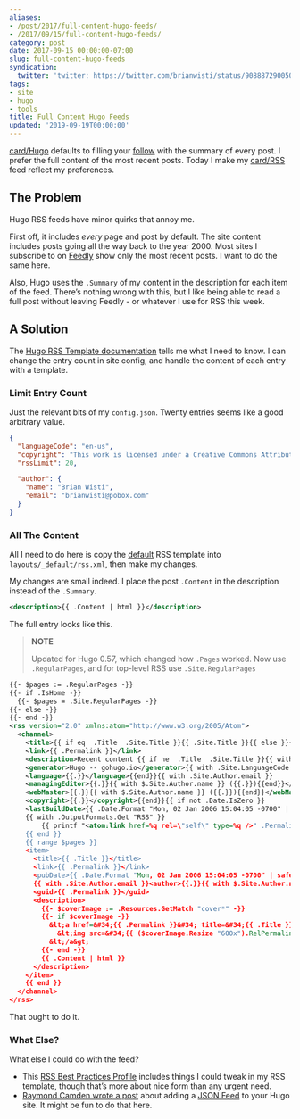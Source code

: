 ```yaml
---
aliases:
- /post/2017/full-content-hugo-feeds/
- /2017/09/15/full-content-hugo-feeds/
category: post
date: 2017-09-15 00:00:00-07:00
slug: full-content-hugo-feeds
syndication:
  twitter: 'twitter: https://twitter.com/brianwisti/status/908887290050527232'
tags:
- site
- hugo
- tools
title: Full Content Hugo Feeds
updated: '2019-09-19T00:00:00'
---
```


[card/Hugo](../../../card/Hugo.md) defaults to filling your [follow](../../../page/follow.md) with the summary of every post. I prefer the full content of the most recent posts. Today I make my [card/RSS](../../../card/RSS.md) feed reflect my preferences.

## The Problem

Hugo RSS feeds have minor quirks that annoy me.

First off, it includes *every* page and post by default. The site content includes posts going all the way back to the year 2000. Most sites I subscribe to on [Feedly](https://feedly.com/) show only the most recent posts. I want to do the same here.

Also, Hugo uses the `.Summary` of my content in the description for each item of the feed. There’s nothing wrong with this, but I like being able to read a full post without leaving Feedly - or whatever I use for RSS this week.

## A Solution

The [Hugo RSS Template documentation](https://gohugo.io/templates/rss/) tells me what I need to know. I can change the entry count in site config, and handle the content of each entry with a template.

### Limit Entry Count

Just the relevant bits of my `config.json`. Twenty entries seems like a good arbitrary value.

````json
{
  "languageCode": "en-us",
  "copyright": "This work is licensed under a Creative Commons Attribution-ShareAlike 4.0 International License",
  "rssLimit": 20,

  "author": {
    "name": "Brian Wisti",
    "email": "brianwisti@pobox.com"
  }
}
````

### All The Content

All I need to do here is copy the [default](https://gohugo.io/templates/rss/#the-embedded-rss-xml) RSS template into `layouts/_default/rss.xml`, then make my changes.

My changes are small indeed. I place the post `.Content` in the description instead of the `.Summary`.

````xml
<description>{{ .Content | html }}</description>
````

The full entry looks like this.

 > 
 > **NOTE**
>
 > Updated for Hugo 0.57, which changed how `.Pages` worked. Now use `.RegularPages`, and for top-level RSS use `.Site.RegularPages`

````xml
{{- $pages := .RegularPages -}}
{{- if .IsHome -}}
  {{- $pages = .Site.RegularPages -}}
{{- else -}}
{{- end -}}
<rss version="2.0" xmlns:atom="http://www.w3.org/2005/Atom">
  <channel>
    <title>{{ if eq  .Title  .Site.Title }}{{ .Site.Title }}{{ else }}{{ with .Title }}{{.}} on {{ end }}{{ .Site.Title }}{{ end }}</title>
    <link>{{ .Permalink }}</link>
    <description>Recent content {{ if ne  .Title  .Site.Title }}{{ with .Title }}in {{.}} {{ end }}{{ end }}on {{ .Site.Title }}</description>
    <generator>Hugo -- gohugo.io</generator>{{ with .Site.LanguageCode }}
    <language>{{.}}</language>{{end}}{{ with .Site.Author.email }}
    <managingEditor>{{.}}{{ with $.Site.Author.name }} ({{.}}){{end}}</managingEditor>{{end}}{{ with .Site.Author.email }}
    <webMaster>{{.}}{{ with $.Site.Author.name }} ({{.}}){{end}}</webMaster>{{end}}{{ with .Site.Copyright }}
    <copyright>{{.}}</copyright>{{end}}{{ if not .Date.IsZero }}
    <lastBuildDate>{{ .Date.Format "Mon, 02 Jan 2006 15:04:05 -0700" | safeHTML }}</lastBuildDate>{{ end }}
    {{ with .OutputFormats.Get "RSS" }}
        {{ printf "<atom:link href=%q rel=\"self\" type=%q />" .Permalink .MediaType | safeHTML }}
    {{ end }}
    {{ range $pages }}
    <item>
      <title>{{ .Title }}</title>
      <link>{{ .Permalink }}</link>
      <pubDate>{{ .Date.Format "Mon, 02 Jan 2006 15:04:05 -0700" | safeHTML }}</pubDate>
      {{ with .Site.Author.email }}<author>{{.}}{{ with $.Site.Author.name }} ({{.}}){{end}}</author>{{end}}
      <guid>{{ .Permalink }}</guid>
      <description>
        {{- $coverImage := .Resources.GetMatch "cover*" -}}
        {{- if $coverImage -}}
          &lt;a href=&#34;{{ .Permalink }}&#34; title=&#34;{{ .Title }}&#34;&gt;
            &lt;img src=&#34;{{ ($coverImage.Resize "600x").RelPermalink }}&#34; alt=&#34;{{ .Title }}&#34;&gt;
          &lt;/a&gt;
        {{- end -}}
        {{ .Content | html }}
      </description>
    </item>
    {{ end }}
  </channel>
</rss>
````

That ought to do it.

### What Else?

What else I could do with the feed?

* This [RSS Best Practices Profile](http://www.rssboard.org/rss-profile) includes things I could tweak in my RSS   template, though that’s more about nice form than any urgent need.
* [Raymond Camden wrote a post](https://www.raymondcamden.com/2017/05/18/creating-a-json-feed-for-hugo/) about adding a [JSON Feed](https://jsonfeed.org/) to your Hugo site. It might be fun to do that here.